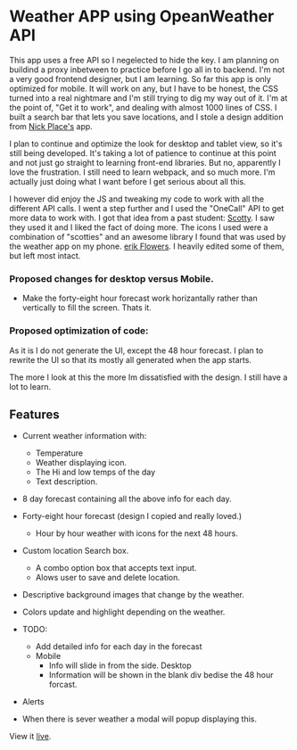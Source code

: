 
# Weather APP using OpeanWeather API

This app uses a free API so I negelected to hide the key. I am planning on buildind a proxy inbetween to practice before I go all in to backend. I'm not a very good frontend designer, but I am learning.
So far this app is only optimized for mobile. It will work on any, but I have to be honest, the CSS turned into  a real nightmare and I'm still trying to dig my way out of it. I'm at the point of, "Get it to work", and dealing with almost 1000 lines of CSS. I built a search bar that lets you save locations, and I stole a design addition from [Nick Place's](https://github.com/enPlace/top-weather-app) app.

I plan to continue and optimize the look for desktop and tablet view, so it's still being developed. It's taking a lot of patience to continue at this point and not just go straight to learning front-end libraries. But no, apparently I love the frustration. 
I still need to learn webpack, and so much more. I'm actually just doing what I want before I get serious about all this. 

I however did enjoy the JS and tweaking my code to work with all the different API calls. I went a step further and I used the "OneCall" API to get more data to work with. I got that idea from a past student: [Scotty](https://github.com/bscottnz/weather-app). I saw they used it and I liked the fact of doing more. The icons I used were a combination of "scotties" and an awesome library I found that was used by the weather app on my phone. [erik Flowers](https://erikflowers.github.io/weather-icons/). I heavily edited some of them, but left most intact.


### Proposed changes for desktop versus Mobile.
 - Make the forty-eight hour forecast work horizantally rather than vertically to fill the screen. Thats it.

### Proposed optimization of code:
As it is I do not generate the UI, except the 48 hour forecast. I plan to rewrite the UI so that its mostly all generated when the app starts.

The more I look at this the more Im dissatisfied with the design. I still have a lot to learn.
## Features
 - Current weather information with:
   - Temperature
   - Weather displaying icon.
   - The Hi and low temps of the day
   - Text description.
 - 8 day forecast containing all the above info for each day.
 - Forty-eight hour forecast (design I copied and really loved.)
   - Hour by hour weather with icons for the next 48 hours.
 - Custom location Search box.
   - A combo option box that accepts text input.
   - Alows user to save and delete location.
 - Descriptive background images that change by the weather.
 - Colors update and highlight depending on the weather.
 

- TODO:
  - Add detailed info for each day in the forecast
  - Mobile
    - Info will slide in from the side.
    Desktop
    - Information will be shown in the blank div bedise the 48 hour forcast.
 - Alerts
  - When there is sever weather a modal will popup displaying this.

  
  View it [live]( https://ddcroft73.github.io/weather-app/).